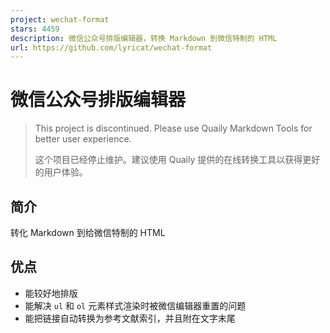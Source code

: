 ```yaml
---
project: wechat-format
stars: 4459
description: 微信公众号排版编辑器，转换 Markdown 到微信特制的 HTML
url: https://github.com/lyricat/wechat-format
---
```


微信公众号排版编辑器
==========

> This project is discontinued. Please use Quaily Markdown Tools for better user experience.
> 
> 这个项目已经停止维护。建议使用 Quaily 提供的在线转换工具以获得更好的用户体验。

简介
--

转化 Markdown 到给微信特制的 HTML

优点
--

-   能较好地排版
-   能解决 `ul` 和 `ol` 元素样式渲染时被微信编辑器重置的问题
-   能把链接自动转换为参考文献索引，并且附在文字末尾
